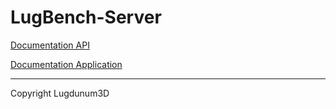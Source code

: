 # LugBench-Server


[Documentation API](api/README.md)

[Documentation Application](app/README.md)

------

Copyright Lugdunum3D
